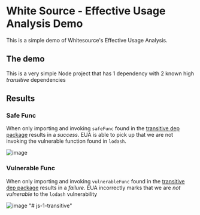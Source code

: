 # White Source - Effective Usage Analysis Demo

This is a simple demo of Whitesource's Effective Usage Analysis.

## The demo

This is a very simple Node project that has 1 dependency with 2 known high _transitive_ dependencies

## Results

### Safe Func

When only importing and invoking `safeFunc` found in the [transitive dep package]() results in a _success_. EUA is able to pick up that we are not invoking the vulnerable function found in `lodash`.

![image](results/safeFunc.png)

### Vulnerable Func

When only importing and invoking `vulnerableFunc` found in the [transitive dep package]() results in a _failure_. EUA incorrectly marks that we are _not vulnerable_ to the `lodash` vulnerability

![image](results/vulnerableFunc.png)
"# js-1-transitive" 
